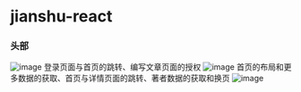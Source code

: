 # jianshu-react

### 头部
 
![image](https://github.com/luozhijin/jianshu-react/blob/master/images/%E7%AE%80%E4%B9%A61.gif)
登录页面与首页的跳转、编写文章页面的授权
![image](https://github.com/luozhijin/jianshu-react/blob/master/images/%E7%AE%80%E4%B9%A63.gif)
首页的布局和更多数据的获取、首页与详情页面的跳转、著者数据的获取和换页
![image](https://github.com/luozhijin/jianshu-react/blob/master/images/%E7%AE%80%E4%B9%A64.gif)
